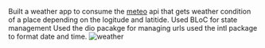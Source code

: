 Built a weather app to consume the [meteo](https://open-meteo.com/) api that gets weather condition of a place depending on the logitude and latitide.
Used BLoC for state management
Used the dio pacakge for managing urls
used the intl package to format date and time.
![weather](https://github.com/dtechiegirl/WeatherApiA/assets/79475136/d29c77a3-1e9d-458d-88e9-7010f2a0ac24)
